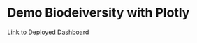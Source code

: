 # Demo Biodeiversity with Plotly

[Link to Deployed Dashboard](https://jhonpire.github.io/Biodiversity_with_Plotly/)